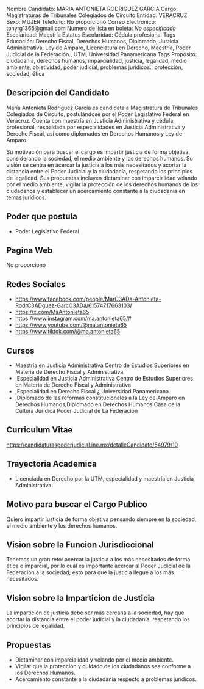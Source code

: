 Nombre Candidato: MARIA ANTONIETA RODRIGUEZ GARCIA
Cargo: Magistraturas de Tribunales Colegiados de Circuito
Entidad: VERACRUZ
Sexo: MUJER
Telefono: No proporcionó
Correo Electronico: tonyrg1365@gmail.com
Numero de lista en boleta: *No especificado*
Escolaridad: Maestría
Estatus Escolaridad: Cédula profesional
Tags Educación: Derecho Fiscal, Derechos Humanos, Diplomado, Justicia Administrativa, Ley de Amparo, Licenciatura en Derecho, Maestría, Poder Judicial de la Federación., UTM, Universidad Panamericana
Tags Propósito: ciudadanía, derechos humanos, imparcialidad, justicia, legalidad, medio ambiente, objetividad, poder judicial, problemas jurídicos., protección, sociedad, ética


## Descripción del Candidato 

María Antonieta Rodríguez García es candidata a Magistratura de Tribunales Colegiados de Circuito, postulándose por el Poder Legislativo Federal en Veracruz. Cuenta con maestría en Justicia Administrativa y cédula profesional, respaldada por especialidades en Justicia Administrativa y Derecho Fiscal, así como diplomados en Derechos Humanos y Ley de Amparo. 

Su motivación para buscar el cargo es impartir justicia de forma objetiva, considerando la sociedad, el medio ambiente y los derechos humanos. Su visión se centra en acercar la justicia a los más necesitados y acortar la distancia entre el Poder Judicial y la ciudadanía, respetando los principios de legalidad. Sus propuestas incluyen dictaminar con imparcialidad velando por el medio ambiente, vigilar la protección de los derechos humanos de los ciudadanos y establecer un acercamiento constante a la ciudadanía en temas jurídicos.


## Poder que postula

- Poder Legislativo Federal


## Pagina Web

No proporcionó


## Redes Sociales

- https://www.facebook.com/people/MarC3ADa-Antonieta-RodrC3ADguez-GarcC3ADa/61574717663103/
- https://x.com/MaAntonieta65
- https://www.instagram.com/ma.antonieta65/#
- https://www.youtube.com/@ma.antonieta65
- https://www.tiktok.com/@ma.antonieta65


## Cursos

- Maestría en Justicia Administrativa   Centro de Estudios Superiores en Materia de Derecho Fiscal y Administrativa
- ,Especialidad en Justicia Administrativa   Centro de Estudios Superiores en Materia de Derecho Fiscal y Administrativa
- ,Especialidad en Derecho Fiscal ¿ Universidad Panamericana
- ,Diplomado de las reformas constitucionales a la Ley de Amparo en Derechos Humanos,Diplomado en Derechos Humanos Casa de la Cultura Jurídica Poder Judicial de La Federación


## Curriculum Vitae

https://candidaturaspoderjudicial.ine.mx/detalleCandidato/54979/10


## Trayectoria Academica

- Licenciada en Derecho por la UTM, especialidad y maestría en Justicia Administrativa


## Motivo para buscar el Cargo Publico

Quiero impartir justicia de forma objetiva pensando siempre en la sociedad, el medio ambiente y los derechos humanos.


## Vision sobre la Funcion Jurisdiccional

Tenemos un gran reto: acercar la justicia a los más necesitados de forma ética e imparcial, por lo cual es importante acercar al Poder Judicial de la Federación a la sociedad; esto para que la justicia llegue a los más necesitados.


## Vision sobre la Imparticion de Justicia

La impartición de justicia debe ser más cercana a la sociedad, hay que acortar la distancia entre el poder judicial y la ciudadanía, respetando los principios de legalidad.


## Propuestas

- Dictaminar con imparcialidad y velando por el medio ambiente.
- Vigilar que la protección y cuidado de los ciudadanos sea conforme a los Derechos Humanos.
- Acercamiento constante a la ciudadanía respecto a problemas jurídicos.

